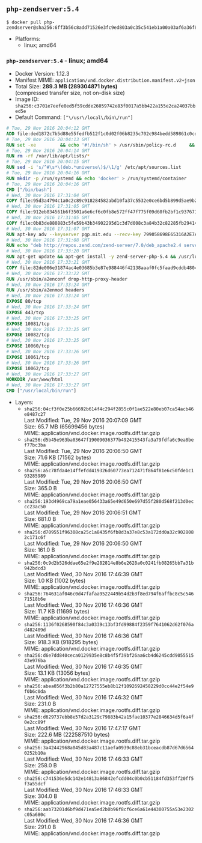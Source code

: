 ## `php-zendserver:5.4`

```console
$ docker pull php-zendserver@sha256:6ff3b56c8add71526e3fc9ed803a0c35c541eb1a00a03af6a36f8be4db4f60da
```

-	Platforms:
	-	linux; amd64

### `php-zendserver:5.4` - linux; amd64

-	Docker Version: 1.12.3
-	Manifest MIME: `application/vnd.docker.distribution.manifest.v2+json`
-	Total Size: **289.3 MB (289304871 bytes)**  
	(compressed transfer size, not on-disk size)
-	Image ID: `sha256:c3701e7eefe0ed5f59cdde26059742e83f0017a5bb422a155e2ca24037bbed5e`
-	Default Command: `["\/usr\/local\/bin\/run"]`

```dockerfile
# Tue, 29 Nov 2016 20:04:12 GMT
ADD file:ded1872c7b5d88e55fedfb512f1c0d02f06b8235c702c984bedd589861c0cd46 in / 
# Tue, 29 Nov 2016 20:04:13 GMT
RUN set -xe 		&& echo '#!/bin/sh' > /usr/sbin/policy-rc.d 	&& echo 'exit 101' >> /usr/sbin/policy-rc.d 	&& chmod +x /usr/sbin/policy-rc.d 		&& dpkg-divert --local --rename --add /sbin/initctl 	&& cp -a /usr/sbin/policy-rc.d /sbin/initctl 	&& sed -i 's/^exit.*/exit 0/' /sbin/initctl 		&& echo 'force-unsafe-io' > /etc/dpkg/dpkg.cfg.d/docker-apt-speedup 		&& echo 'DPkg::Post-Invoke { "rm -f /var/cache/apt/archives/*.deb /var/cache/apt/archives/partial/*.deb /var/cache/apt/*.bin || true"; };' > /etc/apt/apt.conf.d/docker-clean 	&& echo 'APT::Update::Post-Invoke { "rm -f /var/cache/apt/archives/*.deb /var/cache/apt/archives/partial/*.deb /var/cache/apt/*.bin || true"; };' >> /etc/apt/apt.conf.d/docker-clean 	&& echo 'Dir::Cache::pkgcache ""; Dir::Cache::srcpkgcache "";' >> /etc/apt/apt.conf.d/docker-clean 		&& echo 'Acquire::Languages "none";' > /etc/apt/apt.conf.d/docker-no-languages 		&& echo 'Acquire::GzipIndexes "true"; Acquire::CompressionTypes::Order:: "gz";' > /etc/apt/apt.conf.d/docker-gzip-indexes 		&& echo 'Apt::AutoRemove::SuggestsImportant "false";' > /etc/apt/apt.conf.d/docker-autoremove-suggests
# Tue, 29 Nov 2016 20:04:14 GMT
RUN rm -rf /var/lib/apt/lists/*
# Tue, 29 Nov 2016 20:04:15 GMT
RUN sed -i 's/^#\s*\(deb.*universe\)$/\1/g' /etc/apt/sources.list
# Tue, 29 Nov 2016 20:04:16 GMT
RUN mkdir -p /run/systemd && echo 'docker' > /run/systemd/container
# Tue, 29 Nov 2016 20:04:16 GMT
CMD ["/bin/bash"]
# Wed, 30 Nov 2016 17:31:04 GMT
COPY file:95d3a4794c1a0c2c89c918284582abd10fa37c5532e0ce6bd5b899d5ae9b2916 in /usr/local/bin/run 
# Wed, 30 Nov 2016 17:31:05 GMT
COPY file:912eb834561b6f3501a6e6cf6c0fb8e572ff47f775f09d60fb2bf1c9376719c6 in /usr/local/bin/nothing 
# Wed, 30 Nov 2016 17:31:05 GMT
COPY file:0b83de880883c5fe59b43b34902295d1c3d7d008c3a84b32c82285fb29414a96 in /usr/lib/x86_64-linux-gnu/ 
# Wed, 30 Nov 2016 17:31:07 GMT
RUN apt-key adv --keyserver pgp.mit.edu --recv-key 799058698E65316A2E7A4FF42EAE1437F7D2C623
# Wed, 30 Nov 2016 17:31:08 GMT
RUN echo "deb http://repos.zend.com/zend-server/7.0/deb_apache2.4 server non-free" >> /etc/apt/sources.list.d/zend-server.list
# Wed, 30 Nov 2016 17:33:20 GMT
RUN apt-get update && apt-get install -y zend-server-php-5.4 && /usr/local/zend/bin/zendctl.sh stop
# Wed, 30 Nov 2016 17:33:21 GMT
COPY file:82de006e31874ac4e03685b3e87e988446f42138aaaf0fc5faad9cddb48040ba in /etc/apache2/conf-available 
# Wed, 30 Nov 2016 17:33:22 GMT
RUN /usr/sbin/a2enconf drop-http-proxy-header
# Wed, 30 Nov 2016 17:33:24 GMT
RUN /usr/sbin/a2enmod headers
# Wed, 30 Nov 2016 17:33:24 GMT
EXPOSE 80/tcp
# Wed, 30 Nov 2016 17:33:24 GMT
EXPOSE 443/tcp
# Wed, 30 Nov 2016 17:33:25 GMT
EXPOSE 10081/tcp
# Wed, 30 Nov 2016 17:33:25 GMT
EXPOSE 10082/tcp
# Wed, 30 Nov 2016 17:33:25 GMT
EXPOSE 10060/tcp
# Wed, 30 Nov 2016 17:33:26 GMT
EXPOSE 10061/tcp
# Wed, 30 Nov 2016 17:33:26 GMT
EXPOSE 10062/tcp
# Wed, 30 Nov 2016 17:33:27 GMT
WORKDIR /var/www/html
# Wed, 30 Nov 2016 17:33:27 GMT
CMD ["/usr/local/bin/run"]
```

-	Layers:
	-	`sha256:04cf3f0e25b66692b614f4c294f2855c0f1ae522e80eb07ca54acb46e8487c27`  
		Last Modified: Tue, 29 Nov 2016 20:07:09 GMT  
		Size: 65.7 MB (65699456 bytes)  
		MIME: application/vnd.docker.image.rootfs.diff.tar.gzip
	-	`sha256:d5b45e963ba03647f19009036377b492415543fa3a79fdfa6c9ea8bef77bc3ba`  
		Last Modified: Tue, 29 Nov 2016 20:06:50 GMT  
		Size: 71.6 KB (71562 bytes)  
		MIME: application/vnd.docker.image.rootfs.diff.tar.gzip
	-	`sha256:a5c78fda4e14ffefdd419326d60773ea712471f864f81e6c50fde1c193285989`  
		Last Modified: Tue, 29 Nov 2016 20:06:50 GMT  
		Size: 365.0 B  
		MIME: application/vnd.docker.image.rootfs.diff.tar.gzip
	-	`sha256:193d4969ca79a1eae056433a65e49d650e697d55f280d568f213d0eccc23ac50`  
		Last Modified: Tue, 29 Nov 2016 20:06:51 GMT  
		Size: 681.0 B  
		MIME: application/vnd.docker.image.rootfs.diff.tar.gzip
	-	`sha256:d709551f96308ca25c1a8435f6fb8d3a37e8c53a172dd0a32c9028082c171c6f`  
		Last Modified: Tue, 29 Nov 2016 20:06:50 GMT  
		Size: 161.0 B  
		MIME: application/vnd.docker.image.rootfs.diff.tar.gzip
	-	`sha256:0c9d2b526ddae65e2f9e282814e8b6e2628a0c0241fb08265bb7a31b942bdcd3`  
		Last Modified: Wed, 30 Nov 2016 17:46:39 GMT  
		Size: 1.0 KB (1002 bytes)  
		MIME: application/vnd.docker.image.rootfs.diff.tar.gzip
	-	`sha256:764631af046c0d47fafaa9522449b54d2b3f8ed794f6affbc8c5c54671518b6e`  
		Last Modified: Wed, 30 Nov 2016 17:46:36 GMT  
		Size: 11.7 KB (11699 bytes)  
		MIME: application/vnd.docker.image.rootfs.diff.tar.gzip
	-	`sha256:1136f0268590f84c3a0339c13bf3fd99884f2359f7641062d62f076ad482409d`  
		Last Modified: Wed, 30 Nov 2016 17:46:36 GMT  
		Size: 918.3 KB (918295 bytes)  
		MIME: application/vnd.docker.image.rootfs.diff.tar.gzip
	-	`sha256:d6e7dd840ceca0129935e8c8b4f5f39bf26aa6cb4d6245cdd905551543e976ba`  
		Last Modified: Wed, 30 Nov 2016 17:46:35 GMT  
		Size: 13.1 KB (13056 bytes)  
		MIME: application/vnd.docker.image.rootfs.diff.tar.gzip
	-	`sha256:abea056f3b2b80a12727555eb8b12f1092692458229d0cc44e2f54e9f0b6c0da`  
		Last Modified: Wed, 30 Nov 2016 17:46:32 GMT  
		Size: 231.0 B  
		MIME: application/vnd.docker.image.rootfs.diff.tar.gzip
	-	`sha256:d629737ebb8e57d2a3129c79883b42a15fae10377e2846634d5f6a4f0e2cc89f`  
		Last Modified: Wed, 30 Nov 2016 17:47:17 GMT  
		Size: 222.6 MB (222587510 bytes)  
		MIME: application/vnd.docker.image.rootfs.diff.tar.gzip
	-	`sha256:3a42442968a045d83a487c11aefa0939c88eb31bceacdb87d67d65640252b10a`  
		Last Modified: Wed, 30 Nov 2016 17:46:33 GMT  
		Size: 258.0 B  
		MIME: application/vnd.docker.image.rootfs.diff.tar.gzip
	-	`sha256:c741536e5dc142e14813a86842efcdd04c0b0cb51184fd353ff20ff5f3a55dcf`  
		Last Modified: Wed, 30 Nov 2016 17:46:33 GMT  
		Size: 304.0 B  
		MIME: application/vnd.docker.image.rootfs.diff.tar.gzip
	-	`sha256:aab73201d6bf9d471ea5ed2b0b96f8cf6ce6a61e44300755a53e2302c05a680c`  
		Last Modified: Wed, 30 Nov 2016 17:46:36 GMT  
		Size: 291.0 B  
		MIME: application/vnd.docker.image.rootfs.diff.tar.gzip
